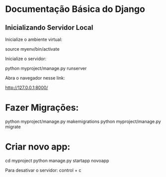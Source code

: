 # Documentação Básica do Django

## Inicializando Servidor Local

Inicialize o ambiente virtual:

source myenv/bin/activate


Inicialize o servidor:

python myproject/manage.py runserver

Abra o navegador nesse link:

http://127.0.0.1:8000/


# Fazer Migrações:


python myproject/manage.py makemigrations
python myproject/manage.py migrate 

# Criar novo app:

cd myproject
python manage.py startapp novoapp


Para desativar o servidor: control + c
